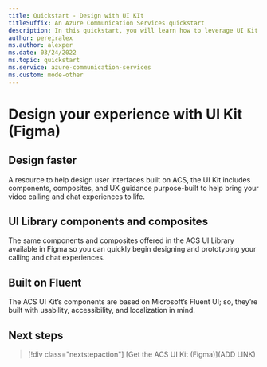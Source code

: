 ```yaml
---
title: Quickstart - Design with UI KIt
titleSuffix: An Azure Communication Services quickstart
description: In this quickstart, you will learn how to leverage UI Kit for Azure Communication Services to quickly design communication experiences using Figma. 
author: pereiralex
ms.author: alexper
ms.date: 03/24/2022
ms.topic: quickstart
ms.service: azure-communication-services
ms.custom: mode-other
---
```


# Design your experience with UI Kit (Figma)

## Design faster 

A resource to help design user interfaces built on ACS, the UI Kit includes components, composites, and UX guidance purpose-built to help bring your video calling and chat experiences to life.  

## UI Library components and composites 

The same components and composites offered in the ACS UI Library available in Figma so you can quickly begin designing and prototyping your calling and chat experiences.  

## Built on Fluent 

The ACS UI Kit’s components are based on Microsoft’s Fluent UI; so, they’re built with usability, accessibility, and localization in mind. 

## Next steps

>[!div class="nextstepaction"]
>[Get the ACS UI Kit (Figma)](ADD LINK)
